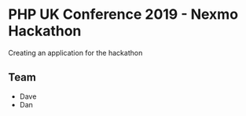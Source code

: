 # PHP UK Conference 2019 - Nexmo Hackathon
Creating an application for the hackathon

## Team
* Dave
* Dan

